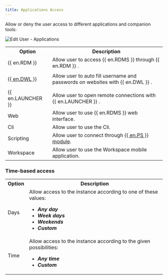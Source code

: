 ```yaml
---
title: Applications Access
---
```

Allow or deny the user access to different applications and companion tools:  

![Edit User - Applications](/img/en/server/ServerOp7008.png) 

<table>
	<tr>
		<th>
Option 
		</th>
		<th>
Description 
		</th>
	</tr>
	<tr>
		<td>
{{ en.RDM }} 
		</td>
		<td>
Allow user to access {{ en.RDMS }} through {{ en.RDM }} . 
		</td>
	</tr>
	<tr>
		<td> 

[{{ en.DWL }}](/server/dwl/overview/) 
		</td>
		<td>
Allow user to auto fill username and passwords on websites with {{ en.DWL }} . 
		</td>
	</tr>
	<tr>
		<td>
{{ en.LAUNCHER }} 
		</td>
		<td>
Allow user to open remote connections with {{ en.LAUNCHER }} . 
		</td>
	</tr>
	<tr>
		<td>
Web 
		</td>
		<td>
Allow user to use {{ en.RDMS }} web interface. 
		</td>
	</tr>
	<tr>
		<td>
Cli 
		</td>
		<td>
Allow user to use the Cli. 
		</td>
	</tr>
	<tr>
		<td>
Scripting 
		</td>
		<td>
Allow user to connect through [{{ en.PS }} module](https://www.powershellgallery.com/packages/Devolutions.PowerShell/). 
		</td>
	</tr>
	<tr>
		<td>
Workspace 
		</td>
		<td>
Allow user to use the Workspace mobile application. 
		</td>
	</tr>
</table>

### Time-based access 

<table>
	<tr>
		<th>
Option 
		</th>
		<th>
Description 
		</th>
	</tr>
	<tr>
		<td>
Days 
		</td>
		<td>
Allow access to the instance according to one of these values:  

* ***Any day*** 
* ***Week days*** 
* ***Weekends*** 
* ***Custom*** 
		</td>
	</tr>
	<tr>
		<td>
Time 
		</td>
		<td>
Allow access to the instance according to the given possibilities:  

* ***Any time*** 
* ***Custom*** 
		</td>
	</tr>
</table>


